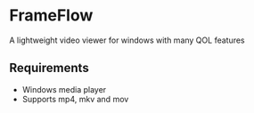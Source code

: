 # FrameFlow

A lightweight video viewer for windows with many QOL features

## Requirements

- Windows media player
- Supports mp4, mkv and mov
